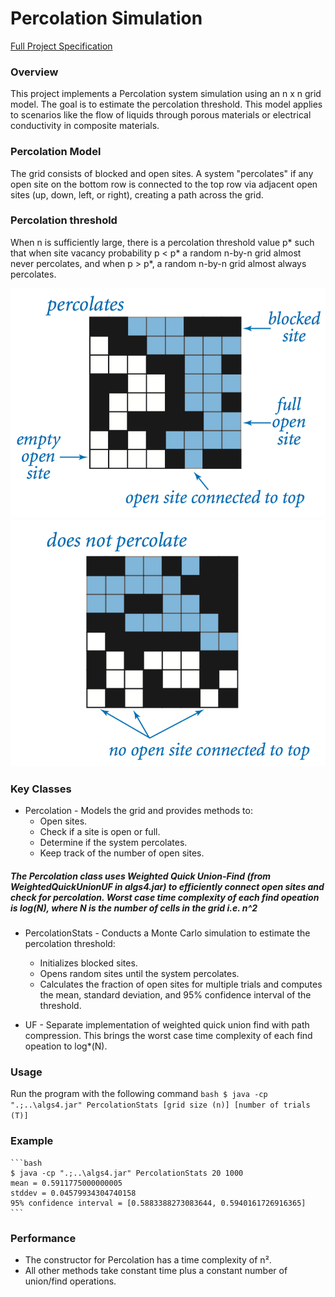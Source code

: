 # Percolation Simulation

[Full Project Specification](https://coursera.cs.princeton.edu/algs4/assignments/percolation/specification.php)

### Overview
This project implements a Percolation system simulation using an n x n grid model. The goal is to estimate the percolation threshold. This model applies to scenarios like the flow of liquids through porous materials or electrical conductivity in composite materials.

### Percolation Model
The grid consists of blocked and open sites. A system "percolates" if any open site on the bottom row is connected to the top row via adjacent open sites (up, down, left, or right), creating a path across the grid.

### Percolation threshold
When n is sufficiently large, there is a percolation threshold value p* such that when site vacancy probability p < p* a random n-by-n grid almost never percolates, and when p > p*, a random n-by-n grid almost always percolates. 

![Percolates](image.png) ![Does not percolate](image-2.png)

### Key Classes
- Percolation - Models the grid and provides methods to:
    - Open sites.
    - Check if a site is open or full.
    - Determine if the system percolates.
    - Keep track of the number of open sites.
##### The Percolation class uses Weighted Quick Union-Find (from WeightedQuickUnionUF in algs4.jar) to efficiently connect open sites and check for percolation. Worst case time complexity of each find opeation is log(N), where N is the number of cells in the grid i.e. n^2

- PercolationStats - Conducts a Monte Carlo simulation to estimate the percolation threshold:
    - Initializes blocked sites.
    - Opens random sites until the system percolates.
    - Calculates the fraction of open sites for multiple trials and computes the mean, standard deviation, and 95% confidence interval of the threshold.

- UF - Separate implementation of weighted quick union find with path compression. This brings the worst case time complexity of each find opeation to log*(N).

### Usage
Run the program with the following command
    ```bash
    $ java -cp ".;..\algs4.jar" PercolationStats [grid size (n)] [number of trials (T)]
    ```

### Example
    ```bash
    $ java -cp ".;..\algs4.jar" PercolationStats 20 1000
    mean = 0.5911775000000005
    stddev = 0.04579934304740158
    95% confidence interval = [0.5883388273083644, 0.5940161726916365]
    ```

### Performance
- The constructor for Percolation has a time complexity of n².
- All other methods take constant time plus a constant number of union/find operations.